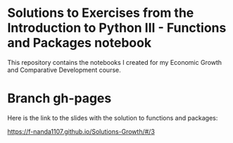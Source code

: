 # Solutions to Exercises from the Introduction to Python III - Functions and Packages notebook
This repository contains the notebooks I created for my Economic Growth and Comparative Development course.
# Branch gh-pages
Here is the link to the slides with the solution to functions and packages: 

https://f-nanda1107.github.io/Solutions-Growth/#/3 

